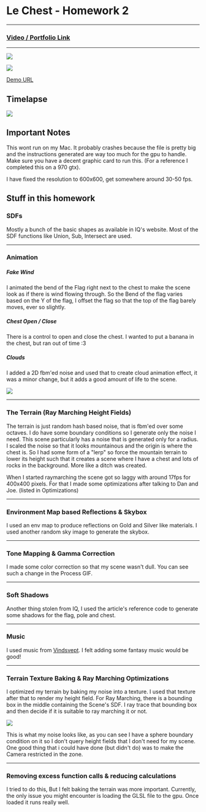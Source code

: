 # Le Chest - Homework 2

-------------

### [Video / Portfolio Link](http://www.codeplaysleep.com/portfolio/ray-marched-sdf-scene/)

-------------

![](./readme_resources/proc_chest_gif_2.gif)

![](./readme_resources/title_image.png)

[Demo URL](https://vasumahesh1.github.io/homework-2-implicit-surfaces-vasumahesh1/)

## Timelapse

![](./readme_resources/process.gif)

## Important Notes

This wont run on my Mac. It probably crashes because the file is pretty big and the instructions generated are way too much for the gpu to handle. Make sure you have a decent graphic card to run this. (For a reference I completed this on a 970 gtx).

I have fixed the resolution to 600x600, get somewhere around 30-50 fps.

## Stuff in this homework

### SDFs

Mostly a bunch of the basic shapes as available in IQ's website. Most of the SDF functions like Union, Sub, Intersect are used.

---

### Animation

##### Fake Wind

I animated the bend of the Flag right next to the chest to make the scene look as if there is wind flowing through. So the Bend of the flag varies based on the Y of the flag, I offset the flag so that the top of the flag barely moves, ever so slightly.

##### Chest Open / Close

There is a control to open and close the chest. I wanted to put a banana in the chest, but ran out of time :3

##### Clouds

I added a 2D fbm'ed noise and used that to create cloud animation effect, it was a minor change, but it adds a good amount of life to the scene.

![](./readme_resources/clouds.png)

---

### The Terrain (Ray Marching Height Fields)

The terrain is just random hash based noise, that is fbm'ed over some octaves. I do have some boundary conditions so I generate only the noise I need. This scene particularly has a noise that is generated only for a radius. I scaled the noise so that it looks mountainous and the origin is where the chest is. So I had some form of a "lerp" so force the mountain terrain to lower its height such that it creates a scene where I have a chest and lots of rocks in the background. More like a ditch was created.

When I started raymarching the scene got so laggy with around 17fps for 400x400 pixels. For that I made some optimizations after talking to Dan and Joe. (listed in Optimizations)

---

### Environment Map based Reflections & Skybox

I used an env map to produce reflections on Gold and Silver like materials. I used another random sky image to generate the skybox.

---

### Tone Mapping & Gamma Correction 

I made some color correction so that my scene wasn't dull. You can see such a change in the Process GIF.

---

### Soft Shadows

Another thing stolen from IQ, I used the article's reference code to generate some shadows for the flag, pole and chest.

---

### Music

I used music from [Vindsvept](https://www.youtube.com/channel/UCfSUheoljDlGDjerRylO4Nw). I felt adding some fantasy music would be good!

---

### Terrain Texture Baking & Ray Marching Optimizations

I optimized my terrain by baking my noise into a texture. I used that texture after that to render my height field. For Ray Marching, there is a bounding box in the middle containing the Scene's SDF. I ray trace that bounding box and then decide if it is suitable to ray marching it or not.

![](./readme_resources/noise.png)

This is what my noise looks like, as you can see I have a sphere boundary condition on it so I don't query height fields that I don't need for my scene. One good thing that i could have done (but didn't do) was to make the Camera restricted in the zone.

---

### Removing excess function calls & reducing calculations

I tried to do this, But I felt baking the terrain was more important. Currently, the only issue you might encounter is loading the GLSL file to the gpu. Once loaded it runs really well.

